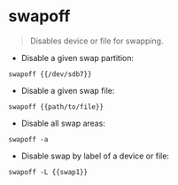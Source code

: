 # swapoff

> Disables device or file for swapping.

- Disable a given swap partition:

`swapoff {{/dev/sdb7}}`

- Disable a given swap file:

`swapoff {{path/to/file}}`

- Disable all swap areas:

`swapoff -a`

- Disable swap by label of a device or file:

`swapoff -L {{swap1}}`
